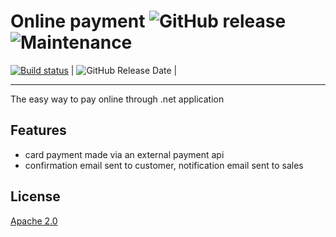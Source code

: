 # Online payment ![GitHub release](https://img.shields.io/github/release/ajeetx/OnlinePayment.svg?style=for-the-badge) ![Maintenance](https://img.shields.io/maintenance/yes/2018.svg?style=for-the-badge)

[![Build status](https://ci.appveyor.com/api/projects/status/0wna71fk8duk6o2o/branch/master?svg=true)](https://ci.appveyor.com/project/AJEETX/onlinepayment/branch/master) | ![GitHub Release Date](https://img.shields.io/github/release-date/ajeetx/OnlinePayment.svg?style=plastic) |

---------------------------------------

The easy way to pay online through .net application

## Features

- card payment made via an external payment api 
- confirmation email sent to customer, notification email sent to sales

## License
[Apache 2.0](LICENSE)
